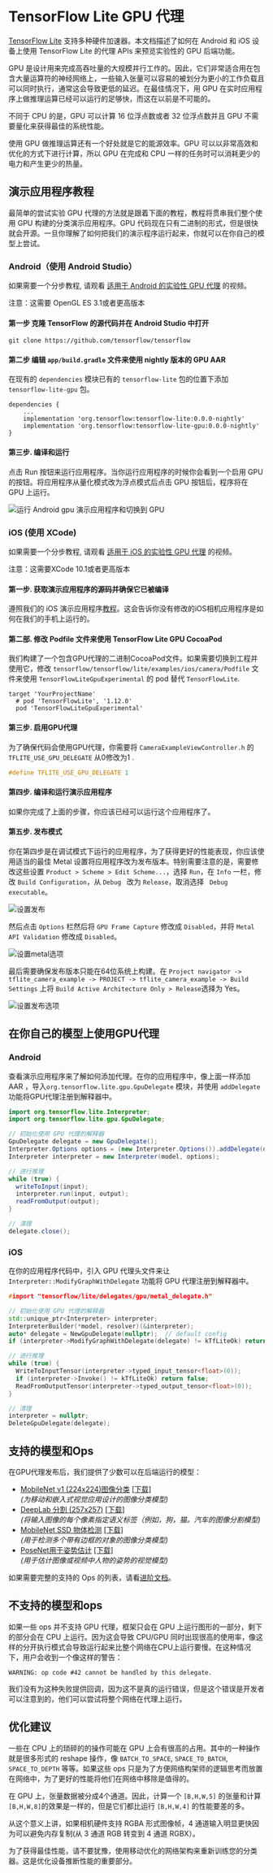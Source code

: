 # TensorFlow Lite GPU 代理

[TensorFlow Lite](https://www.tensorflow.org/lite) 支持多种硬件加速器。本文档描述了如何在 Android 和 iOS 设备上使用 TensorFlow Lite 的代理 APIs 来预览实验性的 GPU 后端功能。

GPU 是设计用来完成高吞吐量的大规模并行工作的。因此，它们非常适合用在包含大量运算符的神经网络上，一些输入张量可以容易的被划分为更小的工作负载且可以同时执行，通常这会导致更低的延迟。在最佳情况下，用 GPU 在实时应用程序上做推理运算已经可以运行的足够快，而这在以前是不可能的。

不同于 CPU 的是，GPU 可以计算 16 位浮点数或者 32 位浮点数并且 GPU 不需要量化来获得最佳的系统性能。

使用 GPU 做推理运算还有一个好处就是它的能源效率。GPU 可以以非常高效和优化的方式下进行计算，所以 GPU 在完成和 CPU 一样的任务时可以消耗更少的电力和产生更少的热量。

## 演示应用程序教程

最简单的尝试实验 GPU 代理的方法就是跟着下面的教程，教程将贯串我们整个使用 GPU 构建的分类演示应用程序。GPU 代码现在只有二进制的形式，但是很快就会开源。一旦你理解了如何把我们的演示程序运行起来，你就可以在你自己的模型上尝试。

### Android（使用 Android Studio）

如果需要一个分步教程, 请观看
[适用于 Android 的实验性 GPU 代理](https://youtu.be/Xkhgre8r5G0) 的视频。

注意：这需要 OpenGL ES 3.1或者更高版本

#### 第一步 克隆 TensorFlow 的源代码并在 Android Studio 中打开

```
git clone https://github.com/tensorflow/tensorflow
```

#### 第二步 编辑 `app/build.gradle` 文件来使用 nightly 版本的 GPU AAR

在现有的 `dependencies` 模块已有的 `tensorflow-lite` 包的位置下添加 `tensorflow-lite-gpu` 包。

```
dependencies {
    ...
    implementation 'org.tensorflow:tensorflow-lite:0.0.0-nightly'
    implementation 'org.tensorflow:tensorflow-lite-gpu:0.0.0-nightly'
}
```

#### 第三步. 编译和运行

点击 Run 按钮来运行应用程序。当你运行应用程序的时候你会看到一个启用 GPU 的按钮。将应用程序从量化模式改为浮点模式后点击 GPU 按钮后，程序将在 GPU 上运行。

![运行 Android gpu 演示应用程序和切换到 GPU](images/android_gpu_demo.gif)

### iOS (使用 XCode)

如果需要一个分步教程, 请观看
[适用于 iOS 的实验性 GPU 代理](https://youtu.be/Xkhgre8r5G0) 的视频。

注意：这需要XCode 10.1或者更高版本

#### 第一步. 获取演示应用程序的源码并确保它已被编译

遵照我们的 iOS 演示应用程序[教程](https://www.tensorflow.org/lite/demo_ios)。这会告诉你没有修改的iOS相机应用程序是如何在我们的手机上运行的。

#### 第二部. 修改 Podfile 文件来使用 TensorFlow Lite GPU CocoaPod

我们构建了一个包含GPU代理的二进制CocoaPod文件。如果需要切换到工程并使用它，修改
`tensorflow/tensorflow/lite/examples/ios/camera/Podfile` 文件来使用  `TensorFlowLiteGpuExperimental` 的 pod 替代 `TensorFlowLite`.

```
target 'YourProjectName'
  # pod 'TensorFlowLite', '1.12.0'
  pod 'TensorFlowLiteGpuExperimental'
```

#### 第三步. 启用GPU代理

为了确保代码会使用GPU代理，你需要将 `CameraExampleViewController.h` 的
`TFLITE_USE_GPU_DELEGATE` 从0修改为1 .

```c
#define TFLITE_USE_GPU_DELEGATE 1
```

#### 第四步. 编译和运行演示应用程序

如果你完成了上面的步骤，你应该已经可以运行这个应用程序了。

#### 第五步. 发布模式

你在第四步是在调试模式下运行的应用程序，为了获得更好的性能表现，你应该使用适当的最佳  Metal 设置将应用程序改为发布版本。特别需要注意的是，需要修改这些设置 `Product > Scheme > Edit
Scheme...`，选择 ` Run `，在 ` Info ` 一栏，修改 ` Build Configuration `，从 `Debug ` 改为 ` Release `，取消选择 ` Debug executable`。

![设置发布](images/iosdebug.png)

然后点击 `Options` 栏然后将 `GPU Frame Capture` 修改成 `Disabled`，并将 `Metal API Validation` 修改成 `Disabled`。

![设置metal选项](images/iosmetal.png)

最后需要确保发布版本只能在64位系统上构建。在 `Project
navigator -> tflite_camera_example -> PROJECT -> tflite_camera_example -> Build
Settings` 上将 `Build Active Architecture Only > Release`选择为 Yes。

![设置发布选项](images/iosrelease.png)

## 在你自己的模型上使用GPU代理

### Android

查看演示应用程序来了解如何添加代理。在你的应用程序中，像上面一样添加 AAR ，导入`org.tensorflow.lite.gpu.GpuDelegate` 模块，并使用 `addDelegate` 功能将GPU代理注册到解释器中。

```java
import org.tensorflow.lite.Interpreter;
import org.tensorflow.lite.gpu.GpuDelegate;

// 初始化使用 GPU 代理的解释器
GpuDelegate delegate = new GpuDelegate();
Interpreter.Options options = (new Interpreter.Options()).addDelegate(delegate);
Interpreter interpreter = new Interpreter(model, options);

// 进行推理
while (true) {
  writeToInput(input);
  interpreter.run(input, output);
  readFromOutput(output);
}

// 清理
delegate.close();
```

### iOS
 
在你的应用程序代码中，引入 GPU 代理头文件来让`Interpreter::ModifyGraphWithDelegate` 功能将 GPU 代理注册到解释器中。

```cpp
#import "tensorflow/lite/delegates/gpu/metal_delegate.h"

// 初始化使用 GPU 代理的解释器
std::unique_ptr<Interpreter> interpreter;
InterpreterBuilder(*model, resolver)(&interpreter);
auto* delegate = NewGpuDelegate(nullptr);  // default config
if (interpreter->ModifyGraphWithDelegate(delegate) != kTfLiteOk) return false;

// 进行推理 
while (true) {
  WriteToInputTensor(interpreter->typed_input_tensor<float>(0));
  if (interpreter->Invoke() != kTfLiteOk) return false;
  ReadFromOutputTensor(interpreter->typed_output_tensor<float>(0));
}

// 清理
interpreter = nullptr;
DeleteGpuDelegate(delegate);
```

## 支持的模型和Ops

在GPU代理发布后，我们提供了少数可以在后端运行的模型：

* [MobileNet v1 (224x224)图像分类](https://ai.googleblog.com/2017/06/mobilenets-open-source-models-for.html) [[下载]](https://storage.googleapis.com/download.tensorflow.org/models/tflite/gpu/mobilenet_v1_1.0_224.tflite)
<br /><i>(为移动和嵌入式视觉应用设计的图像分类模型)</i>
* [DeepLab 分割 (257x257)](https://ai.googleblog.com/2018/03/semantic-image-segmentation-with.html) [[下载]](https://storage.googleapis.com/download.tensorflow.org/models/tflite/gpu/deeplabv3_257_mv_gpu.tflite)
<br /><i>(将输入图像的每个像素指定语义标签（例如，狗，猫。汽车的图像分割模型)</i>
* [MobileNet SSD 物体检测](https://ai.googleblog.com/2018/07/accelerated-training-and-inference-with.html) [[下载]](https://storage.googleapis.com/download.tensorflow.org/models/tflite/gpu/mobile_ssd_v2_float_coco.tflite)
<br /><i>(用于检测多个带有边框的对象的图像分类模型)</i>
* [PoseNet用于姿势估计](https://github.com/tensorflow/tfjs-models/tree/master/posenet) [[下载]](https://storage.googleapis.com/download.tensorflow.org/models/tflite/gpu/multi_person_mobilenet_v1_075_float.tflite)
<br /><i>(用于估计图像或视频中人物的姿势的视觉模型)</i>

如果需要完整的支持的 Ops 的列表，请看[进阶文档](gpu_advanced.md)。

## 不支持的模型和ops

如果一些 ops 并不支持 GPU 代理，框架只会在 GPU 上运行图形的一部分，剩下的部分会在 CPU 上运行。因为这会导致 CPU/GPU 同时出现很高的使用率，像这样的分开执行模式会导致运行起来比整个网络在CPU上运行要慢。在这种情况下，用户会收到一个像这样的警告：

```
WARNING: op code #42 cannot be handled by this delegate.
```

我们没有为这种失败提供回调，因为这不是真的运行错误，但是这个错误是开发者可以注意到的，他们可以尝试将整个网络在代理上运行。

## 优化建议

一些在 CPU 上的琐碎的的操作可能在 GPU 上会有很高的占用。其中的一种操作就是很多形式的 reshape 操作，像 `BATCH_TO_SPACE`, `SPACE_TO_BATCH`, `SPACE_TO_DEPTH` 等等。如果这些 ops 只是为了方便网络构架师的逻辑思考而放置在网络中，为了更好的性能将他们在网络中移除是值得的。

在 GPU 上，张量数据被分成4个通道。因此，计算一个 `[B,H,W,5]` 的张量和计算 `[B,H,W,8]`的效果是一样的，但是它们都比运行 `[B,H,W,4]` 的性能要差的多。

从这个意义上讲，如果相机硬件支持 RGBA 形式图像帧，4 通道输入明显更快因为可以避免内存复制(从 3 通道 RGB 转变到 4 通道 RGBX）。

为了获得最佳性能，请不要犹豫，使用移动优化的网络架构来重新训练您的分类器。这是优化设备推断性能的重要部分。
